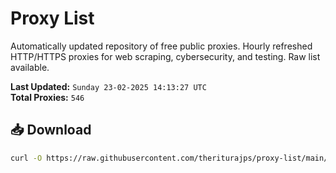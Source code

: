 # Proxy List

Automatically updated repository of free public proxies. Hourly refreshed HTTP/HTTPS proxies for web scraping, cybersecurity, and testing. Raw list available.

**Last Updated:** `Sunday 23-02-2025 14:13:27 UTC`  
**Total Proxies:** `546`

## 📥 Download
```bash
curl -O https://raw.githubusercontent.com/theriturajps/proxy-list/main/proxies.txt
